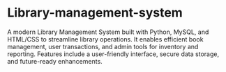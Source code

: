 # Library-management-system
A modern Library Management System built with Python, MySQL, and HTML/CSS to streamline library operations. It enables efficient book management, user transactions, and admin tools for inventory and reporting. Features include a user-friendly interface, secure data storage, and future-ready enhancements.
